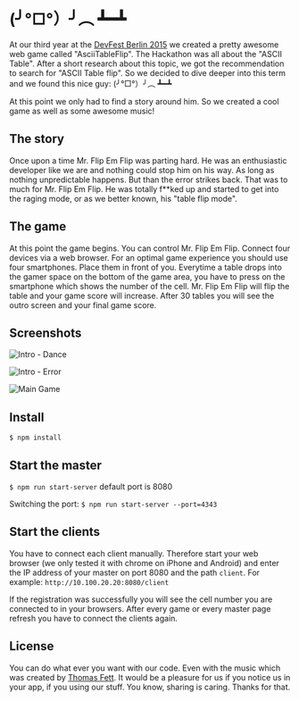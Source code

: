 # (╯°□°）╯︵ ┻━┻

At our third year at the [DevFest Berlin 2015](https://2015.devfest-berlin.de/) we created a pretty awesome web game called "AsciiTableFlip".
The Hackathon was all about the "ASCII Table".
After a short research about this topic, we got the recommendation to search for "ASCII Table flip".
So we decided to dive deeper into this term and we found this nice guy: (╯°□°）╯︵ ┻━┻

At this point we only had to find a story around him.
So we created a cool game as well as some awesome music!

## The story

Once upon a time Mr. Flip Em Flip was parting hard.
He was an enthusiastic developer like we are and nothing could stop him on his way.
As long as nothing unpredictable happens.
But than the error strikes back.
That was to much for Mr. Flip Em Flip.
He was totally f**ked up and started to get into the raging mode, or as we better known, his "table flip mode".

## The game
At this point the game begins.
You can control Mr. Flip Em Flip.
Connect four devices via a web browser.
For an optimal game experience you should use four smartphones.
Place them in front of you.
Everytime a table drops into the gamer space on the bottom of the game area, you have to press on the smartphone which shows the number of the cell.
Mr. Flip Em Flip will flip the table and your game score will increase.
After 30 tables you will see the outro screen and your final game score.

## Screenshots

![Intro - Dance](https://github.com/kollektivpp/AsciiTableFlip/screenshots/game-dance.png "Intro - Dance")

![Intro - Error](https://github.com/kollektivpp/AsciiTableFlip/screenshots/game-error.png "Intro - Error")

![Main Game](https://github.com/kollektivpp/AsciiTableFlip/screenshots/game.png "Main Game")


## Install
`$ npm install`

## Start the master
`$ npm run start-server`
default port is 8080

Switching the port:
`$ npm run start-server --port=4343`

## Start the clients
You have to connect each client manually.
Therefore start your web browser (we only tested it with chrome on iPhone and Android) and enter the IP address of your master on port 8080 and the path `client`.
For example:
`http://10.100.20.20:8080/client`

If the registration was successfully you will see the cell number you are connected to in your browsers.
After every game or every master page refresh you have to connect the clients again.

## License
You can do what ever you want with our code.
Even with the music which was created by [Thomas Fett](https://github.com/ThomasFett).
It would be a pleasure for us if you notice us in your app, if you using our stuff.
You know, sharing is caring.
Thanks for that.
